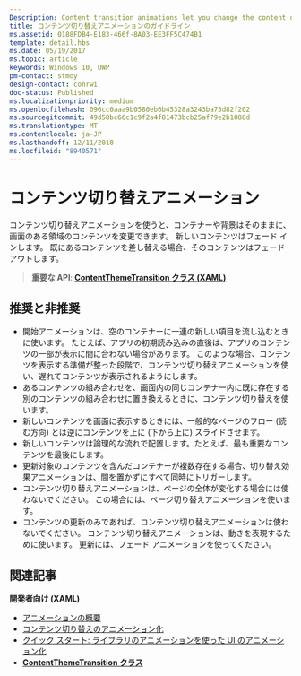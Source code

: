 ```yaml
---
Description: Content transition animations let you change the content of an area of the screen while keeping the container or background constant. New content fades in. If there is existing content to be replaced, that content fades out.
title: コンテンツ切り替えアニメーションのガイドライン
ms.assetid: 0188FDB4-E183-466f-8A03-EE3FF5C474B1
template: detail.hbs
ms.date: 05/19/2017
ms.topic: article
keywords: Windows 10, UWP
pm-contact: stmoy
design-contact: conrwi
doc-status: Published
ms.localizationpriority: medium
ms.openlocfilehash: 096cc0aaa9b0580eb6b45328a3243ba75d82f202
ms.sourcegitcommit: 49d58bc66c1c9f2a4f81473bcb25af79e2b1088d
ms.translationtype: MT
ms.contentlocale: ja-JP
ms.lasthandoff: 12/11/2018
ms.locfileid: "8940571"
---
```

# <a name="content-transition-animations"></a>コンテンツ切り替えアニメーション



コンテンツ切り替えアニメーションを使うと、コンテナーや背景はそのままに、画面のある領域のコンテンツを変更できます。 新しいコンテンツはフェード インします。 既にあるコンテンツを差し替える場合、そのコンテンツはフェード アウトします。

> **重要な API**: [**ContentThemeTransition クラス (XAML)**](https://msdn.microsoft.com/library/windows/apps/br243104)

## <a name="dos-and-donts"></a>推奨と非推奨


-   開始アニメーションは、空のコンテナーに一連の新しい項目を流し込むときに使います。 たとえば、アプリの初期読み込みの直後は、アプリのコンテンツの一部が表示に間に合わない場合があります。 このような場合、コンテンツを表示する準備が整った段階で、コンテンツ切り替えアニメーションを使い、遅れてコンテンツが表示されるようにします。
-   あるコンテンツの組み合わせを、画面内の同じコンテナー内に既に存在する別のコンテンツの組み合わせに置き換えるときに、コンテンツ切り替えを使います。
-   新しいコンテンツを画面に表示するときには、一般的なページのフロー (読む方向) とは逆にコンテンツを上に (下から上に) スライドさせます。
-   新しいコンテンツは論理的な流れで配置します。たとえば、最も重要なコンテンツを最後にします。
-   更新対象のコンテンツを含んだコンテナーが複数存在する場合、切り替え効果アニメーションは、間を置かずにすべて同時にトリガーします。
-   コンテンツ切り替えアニメーションは、ページの全体が変化する場合には使わないでください。 この場合には、ページ切り替えアニメーションを使います。
-   コンテンツの更新のみであれば、コンテンツ切り替えアニメーションは使わないでください。 コンテンツ切り替えアニメーションは、動きを表現するために使います。 更新には、フェード アニメーションを使ってください。



## <a name="related-articles"></a>関連記事

**開発者向け (XAML)**
* [アニメーションの概要](https://msdn.microsoft.com/library/windows/apps/mt187350)
* [コンテンツ切り替えのアニメーション化](https://msdn.microsoft.com/library/windows/apps/xaml/jj649426)
* [クイック スタート: ライブラリのアニメーションを使った UI のアニメーション化](https://msdn.microsoft.com/library/windows/apps/xaml/hh452703)
* [**ContentThemeTransition クラス**](https://msdn.microsoft.com/library/windows/apps/br243104)

 

 




